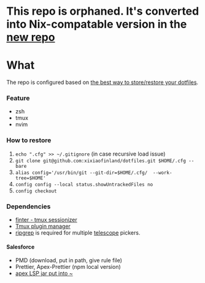 # This repo is orphaned. It's converted into Nix-compatable version in the [new repo](https://github.com/xixiaofinland/dotfiles-nix)


# What

The repo is configured based on [the best way to store/restore your
dotfiles](https://www.atlassian.com/git/tutorials/dotfiles).

### Feature

- zsh
- tmux
- nvim

### How to restore

1. `echo ".cfg" >> ~/.gitignore` (in case recursive load issue)
2. `git clone git@github.com:xixiaofinland/dotfiles.git $HOME/.cfg --bare`
3. `alias config='/usr/bin/git --git-dir=$HOME/.cfg/  --work-tree=$HOME'`
4. `config config --local status.showUntrackedFiles no`
5. `config checkout`


### Dependencies

- [finter - tmux sessionizer](https://github.com/xixiaofinland/finter)
- [Tmux plugin manager](https://github.com/tmux-plugins/tpm)
- [ripgrep](https://github.com/BurntSushi/ripgrep#installation) is required for
  multiple
[telescope](https://github.com/nvim-telescope/telescope.nvim#suggested-dependencies)
pickers.

#### Salesforce
- PMD (download, put in path, give rule file)
- Prettier, Apex-Prettier (npm local version)
- [apex LSP jar put into
~](https://github.com/forcedotcom/salesforcedx-vscode/blob/develop/packages/salesforcedx-vscode-apex/out/apex-jorje-lsp.jar)
